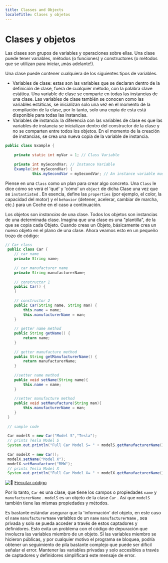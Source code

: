 ```yaml
---
title: Classes and Objects
localeTitle: Clases y objetos
---
```

# Clases y objetos

Las clases son grupos de variables y operaciones sobre ellas. Una clase puede tener variables, métodos (o funciones) y constructores (o métodos que se utilizan para iniciar, ¡más adelante!).

Una clase puede contener cualquiera de los siguientes tipos de variables.

*   Variables de clase: estas son las variables que se declaran dentro de la definición de clase, fuera de cualquier método, con la palabra clave estática. Una variable de clase se comparte en todas las instancias de una clase. Las variables de clase también se conocen como las variables estáticas, se inicializan solo una vez en el momento de la compilación de la clase, por lo tanto, solo una copia de esta está disponible para todas las instancias.
*   Variables de instancia: la diferencia con las variables de clase es que las variables de instancia se inicializan dentro del constructor de la clase y no se comparten entre todos los objetos. En el momento de la creación de instancias, se crea una nueva copia de la variable de instancia.

```java
public class Example { 
 
    private static int myVar = 1; // Class Variable 
 
    private int mySecondVar; // Instance Variable 
    Example(int mySecondVar) { 
            this.mySecondVar = mySecondVar; // An instance variable must be initialized inside the constructor 
```

Piense en una `Class` como un plan para crear algo concreto. Una `Class` le dice cómo se verá el 'qué' y 'cómo' un `object` de dicha Clase una vez que se `instantiated` . En esencia, define las `properties` (por ejemplo, el color, la capacidad del motor) y el `behavior` (detener, acelerar, cambiar de marcha, etc.) para un Coche en el caso a continuación.

Los objetos son _instancias_ de una clase. Todos los objetos son instancias de una determinada clase. Imagina que una clase es una "plantilla", de la que se copia cada Objeto. Cuando creas un Objeto, básicamente crea un nuevo objeto en el plano de una clase. Ahora veamos esto en un pequeño trozo de código:

```java
// Car class 
 public class Car { 
    // car name 
    private String name; 
 
    // car manufacturer name 
    private String manufacturerName; 
 
    // constructor 1 
    public Car() { 
    } 
 
    // constructor 2 
    public Car(String name, String man) { 
        this.name = name; 
        this.manufacturerName = man; 
    } 
 
    // getter name method 
    public String getName() { 
        return name; 
    } 
 
    // getter manufacture method 
    public String getManufacturerName() { 
        return manufacturerName; 
    } 
 
    //setter name method 
    public void setName(String name){ 
        this.name = name; 
    } 
 
    //setter manufacture method 
    public void setManufacture(String man){ 
        this.manufacturerName = man; 
    } 
 } 
 
 // sample code 
 
 Car modelS = new Car("Model S","Tesla"); 
 // prints Tesla Model S 
 System.out.println("Full Car Model S= " + modelS.getManufacturerName() + " : " + modelS.getName()); 
 
 Car modelX = new Car(); 
 modelX.setName("Model X"); 
 modelX.setManufacture("BMW"); 
 // prints Tesla Model X 
 System.out.println("Full Car Model X= " + modelX.getManufacturerName() + " : " + modelX.getName()); 
```

![:rocket:](https://forum.freecodecamp.com/images/emoji/emoji_one/rocket.png?v=2 ":cohete:") [Ejecutar código](https://repl.it/CJZP/0)

Por lo tanto, `Car` es una clase, que tiene los campos o propiedades `name` y `manufacturerName` . `modelS` es un objeto de la clase `Car` . Así que `modelS` también tiene las mismas propiedades y métodos.

Es bastante estándar asegurar que la 'información' del objeto, en este caso el `name` `manufacturerName` variables de un `name` `manufacturerName` , sea privada y solo se pueda acceder a través de estos captadores y definidores. Esto evita un problema con el código de depuración que involucra las variables miembro de un objeto. Si las variables miembro se hicieron públicas, y por cualquier motivo el programa se bloquea, podría obtener un seguimiento de pila bastante complejo que puede ser difícil señalar el error. Mantener las variables privadas y solo accesibles a través de captadores y definidores simplificará este mensaje de error.